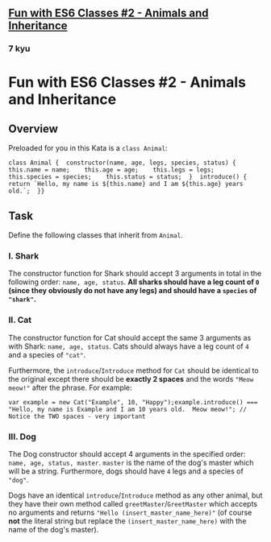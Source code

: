 <h2><a href=https://www.codewars.com/kata/56f935002e6c0d55fa000d92/train/javascript target="_blank">Fun with ES6 Classes #2 - Animals and Inheritance</a></h2><h3>7 kyu</h3><h1 id="fun-with-es6-classes-2---animals-and-inheritance">Fun with ES6 Classes #2 - Animals and Inheritance</h1><h2 id="overview">Overview</h2><p>Preloaded for you in this Kata is a <code>class Animal</code>:</p><pre><code class="language-javascript"><span class="cm-keyword">class</span> <span class="cm-def">Animal</span> {  <span class="cm-property">constructor</span>(<span class="cm-def">name</span>, <span class="cm-def">age</span>, <span class="cm-def">legs</span>, <span class="cm-def">species</span>, <span class="cm-def">status</span>) {    <span class="cm-keyword">this</span>.<span class="cm-property">name</span> <span class="cm-operator">=</span> <span class="cm-variable-2">name</span>;    <span class="cm-keyword">this</span>.<span class="cm-property">age</span> <span class="cm-operator">=</span> <span class="cm-variable-2">age</span>;    <span class="cm-keyword">this</span>.<span class="cm-property">legs</span> <span class="cm-operator">=</span> <span class="cm-variable-2">legs</span>;    <span class="cm-keyword">this</span>.<span class="cm-property">species</span> <span class="cm-operator">=</span> <span class="cm-variable-2">species</span>;    <span class="cm-keyword">this</span>.<span class="cm-property">status</span> <span class="cm-operator">=</span> <span class="cm-variable-2">status</span>;  }  <span class="cm-property">introduce</span>() {    <span class="cm-keyword">return</span> <span class="cm-string-2">`Hello, my name is ${</span><span class="cm-keyword">this</span>.<span class="cm-property">name</span><span class="cm-string-2">}</span> <span class="cm-string-2">and I am ${</span><span class="cm-keyword">this</span>.<span class="cm-property">age</span><span class="cm-string-2">}</span> <span class="cm-string-2">years old.`</span>;  }}</code></pre><pre style="display: none;"><code class="language-csharp"><span class="cm-keyword">public</span> <span class="cm-keyword">class</span> <span class="cm-def">Animal</span>{  <span class="cm-keyword">public</span> <span class="cm-type">int</span> <span class="cm-variable">Age</span>;  <span class="cm-keyword">public</span> <span class="cm-type">int</span> <span class="cm-variable">Legs</span>;  <span class="cm-keyword">public</span> <span class="cm-type">string</span> <span class="cm-variable">Name</span>;  <span class="cm-keyword">public</span> <span class="cm-type">string</span> <span class="cm-variable">Species</span>;  <span class="cm-keyword">public</span> <span class="cm-type">string</span> <span class="cm-variable">Status</span>;    <span class="cm-keyword">public</span> <span class="cm-variable">Animal</span>(<span class="cm-type">string</span> <span class="cm-variable">name</span>, <span class="cm-type">int</span> <span class="cm-variable">age</span>, <span class="cm-type">int</span> <span class="cm-variable">legs</span>, <span class="cm-type">string</span> <span class="cm-variable">species</span>, <span class="cm-type">string</span> <span class="cm-variable">status</span>)  {    <span class="cm-keyword">this</span>.<span class="cm-variable">Name</span> <span class="cm-operator">=</span> <span class="cm-variable">name</span>;    <span class="cm-keyword">this</span>.<span class="cm-variable">Age</span> <span class="cm-operator">=</span> <span class="cm-variable">age</span>;    <span class="cm-keyword">this</span>.<span class="cm-variable">Legs</span> <span class="cm-operator">=</span> <span class="cm-variable">legs</span>;    <span class="cm-keyword">this</span>.<span class="cm-variable">Species</span> <span class="cm-operator">=</span> <span class="cm-variable">species</span>;    <span class="cm-keyword">this</span>.<span class="cm-variable">Status</span> <span class="cm-operator">=</span> <span class="cm-variable">status</span>;  }    <span class="cm-keyword">public</span> <span class="cm-keyword">virtual</span> <span class="cm-type">string</span> <span class="cm-variable">Introduce</span>()  {    <span class="cm-keyword">return</span> <span class="cm-variable">$</span><span class="cm-string">"Hello, my name is {this.Name} and I am {this.Age} years old."</span>;  }}</code></pre><h2 id="task">Task</h2><p>Define the following classes that inherit from <code>Animal</code>.</p><h3 id="i-shark">I. Shark</h3><p>The constructor function for Shark should accept 3 arguments in total in the following order: <code>name, age, status</code>.  <strong>All sharks should have a leg count of <strong><code>0</code></strong> (since they obviously do not have any legs) and should have a <strong><code>species</code></strong> of <strong><code>"shark"</code></strong>.</strong></p><h3 id="ii-cat">II. Cat</h3><p>The constructor function for Cat should accept the same 3 arguments as with Shark: <code>name, age, status</code>.  Cats should always have a leg count of <code>4</code> and a species of <code>"cat"</code>.</p><p>Furthermore, the <code>introduce</code>/<code>Introduce</code> method for <code>Cat</code> should be identical to the original except there should be <strong>exactly 2 spaces</strong> and the words <code>"Meow meow!"</code> after the phrase.  For example:</p><pre><code class="language-javascript"><span class="cm-keyword">var</span> <span class="cm-def">example</span> <span class="cm-operator">=</span> <span class="cm-keyword">new</span> <span class="cm-variable">Cat</span>(<span class="cm-string">"Example"</span>, <span class="cm-number">10</span>, <span class="cm-string">"Happy"</span>);<span class="cm-variable">example</span>.<span class="cm-property">introduce</span>() <span class="cm-operator">===</span> <span class="cm-string">"Hello, my name is Example and I am 10 years old.  Meow meow!"</span>; <span class="cm-comment">// Notice the TWO spaces - very important</span></code></pre><pre style="display: none;"><code class="language-csharp"><span class="cm-variable">Cat</span> <span class="cm-variable">example</span> <span class="cm-operator">=</span> <span class="cm-keyword">new</span> <span class="cm-variable">Cat</span>(<span class="cm-string">"Example"</span>, <span class="cm-number">10</span>, <span class="cm-string">"Happy);</span><span class="cm-variable">example</span>.<span class="cm-variable">Introduce</span>() <span class="cm-operator">=&gt;</span> <span class="cm-string">"Hello, my name is Example and I am 10 years old.  Meow meow!"</span>; <span class="cm-comment">// Notice the TWO spaces - very important</span></code></pre><h3 id="iii-dog">III. Dog</h3><p>The Dog constructor should accept 4 arguments in the specified order: <code>name, age, status, master</code>.  <code>master</code> is the name of the dog's master which will be a string.  Furthermore, dogs should have <code>4</code> legs and a species of <code>"dog"</code>.</p><p>Dogs have an identical <code>introduce</code>/<code>Introduce</code> method as any other animal, but they have their own method called <code>greetMaster</code>/<code>GreetMaster</code> which accepts no arguments and returns <code>"Hello (insert_master_name_here)"</code> (of course <strong>not</strong> the literal string but replace the <code>(insert_master_name_here)</code> with the name of the dog's master).</p>